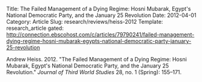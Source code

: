Title: The Failed Management of a Dying Regime: Hosni Mubarak, Egypt's National Democratic Party, and the January 25 Revolution
Date: 2012-04-01
Category: Article
Slug: research/reviews/heiss-2012
Template: research_article
gated: http://connection.ebscohost.com/c/articles/79790241/failed-management-dying-regime-hosni-mubarak-egypts-national-democratic-party-january-25-revolution

Andrew Heiss. 2012. "The Failed Management of a Dying Regime: Hosni Mubarak, Egypt's National Democratic Party, and the January 25 Revolution." *Journal of Third World Studies* 28, no. 1 (Spring): 155–171.
